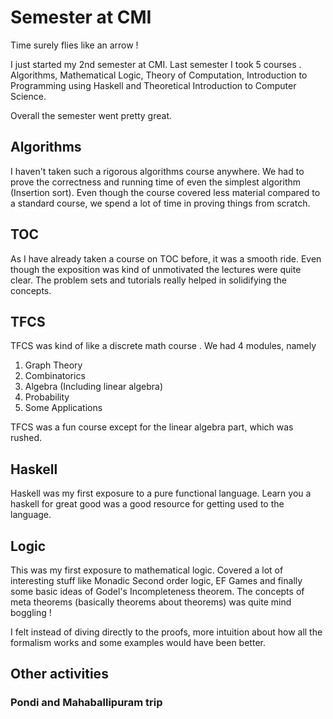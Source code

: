 # Semester at CMI

Time surely flies like an arrow ! 

I just started my 2nd semester at CMI. Last semester I took 5 courses . Algorithms, Mathematical Logic, Theory of Computation, Introduction to Programming using Haskell and Theoretical Introduction to Computer Science. 

Overall the semester went pretty great. 



## Algorithms

I haven't taken such a rigorous algorithms course anywhere. We had to prove the correctness and running time of even the simplest algorithm (Insertion sort). Even though the course covered less material compared to a standard course, we spend a lot of time in proving things from scratch. 



## TOC

As I have already taken a course on TOC before, it was a smooth ride. Even though the exposition was kind of unmotivated the lectures were quite clear. The problem sets and tutorials really helped in solidifying the concepts.



## TFCS

TFCS was kind of like a discrete math course . We had 4 modules, namely 

1. Graph Theory
2. Combinatorics
3. Algebra (Including linear algebra)
4. Probability
5. Some Applications

TFCS was a fun course except for the linear algebra part, which was rushed. 



## Haskell

Haskell was my first exposure to a pure functional language. Learn you a haskell for great good was a good resource for getting used to the language.



## Logic

This was my first exposure to mathematical logic. Covered a lot of interesting stuff like Monadic Second order logic, EF Games and finally some basic ideas of Godel's Incompleteness theorem. The concepts of meta theorems (basically theorems about theorems) was quite mind boggling !

I felt instead of diving directly to the proofs, more intuition about how all the formalism works and some examples would have been better.



## Other activities

### Pondi and Mahaballipuram trip 

 